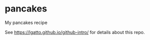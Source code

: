 # pancakes

My pancakes recipe

See https://lgatto.github.io/github-intro/ for details about this repo.

